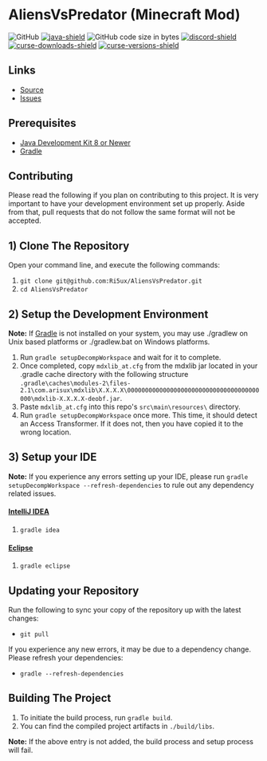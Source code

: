 [discord-shield]: https://img.shields.io/discord/269680025228410880.svg?colorB=7289DA&logo=data:image/png;base64,iVBORw0KGgoAAAANSUhEUgAAAHYAAABWAgMAAABnZYq0AAAACVBMVEUAAB38%2FPz%2F%2F%2F%2Bm8P%2F9AAAAAXRSTlMAQObYZgAAAAFiS0dEAIgFHUgAAAAJcEhZcwAACxMAAAsTAQCanBgAAAAHdElNRQfhBxwQJhxy2iqrAAABoElEQVRIx7WWzdGEIAyGgcMeKMESrMJ6rILZCiiBg4eYKr%2Fd1ZAfgXFm98sJfAyGNwno3G9sLucgYGpQ4OGVRxQTREMDZjF7ILSWjoiHo1n%2BE03Aw8p7CNY5IhkYd%2F%2F6MtO3f8BNhR1QWnarCH4tr6myl0cWgUVNcfMcXACP1hKrGMt8wcAyxide7Ymcgqale7hN6846uJCkQxw6GG7h2MH4Czz3cLqD1zHu0VOXMfZjHLoYvsdd0Q7ZvsOkafJ1P4QXxrWFd14wMc60h8JKCbyQvImzlFjyGoZTKzohwWR2UzSONHhYXBQOaKKsySsahwGGDnb%2FiYPJw22sCqzirSULYy1qtHhXGbtgrM0oagBV4XiTJok3GoLoDNH8ooTmBm7ZMsbpFzi2bgPGoXWXME6XT%2BRJ4GLddxJ4PpQy7tmfoU2HPN6cKg%2BledKHBKlF8oNSt5w5g5o8eXhu1IOlpl5kGerDxIVT%2BztzKepulD8utXqpChamkzzuo7xYGk%2FkpSYuviLXun5bzdRf0Krejzqyz7Z3p0I1v2d6HmA07dofmS48njAiuMgAAAAASUVORK5CYII%3D
[discord-invite]: https://discord.com/invite/4D6h2F5

[actions-shield]: https://github.com/bvanseg/ccake/actions/workflows/rust.yml/badge.svg
[actions-yml]: https://github.com/bvanseg/ccake/actions/workflows/rust.yml

[license]: https://img.shields.io/github/license/ri5ux/aliensvspredator
[code-size]: https://img.shields.io/github/languages/code-size/ri5ux/aliensvspredator

[java-lang]: https://www.java.com/
[java-shield]: https://img.shields.io/badge/Made%20with-Java-ED8B00.svg

[curse-download-shield]: https://cf.way2muchnoise.eu/full_221641_downloads.svg
[curse-files-link]: https://www.curseforge.com/minecraft/mc-mods/aliensvspredator/files

[curse-downloads-shield]: https://cf.way2muchnoise.eu/full_221641_downloads.svg
[curse-files-link]: https://www.curseforge.com/minecraft/mc-mods/aliensvspredator/files

[curse-versions-shield]: https://cf.way2muchnoise.eu/versions/221641.svg
[curse-link]: https://www.curseforge.com/minecraft/mc-mods/aliensvspredator

AliensVsPredator (Minecraft Mod)
=============
![GitHub][license]
[![java-shield][]][java-lang]
![GitHub code size in bytes][code-size]
[![discord-shield][]][discord-invite]
[![curse-downloads-shield]][curse-files-link]
[![curse-versions-shield]][curse-link]

## Links ##
* [Source]
* [Issues]

## Prerequisites ##
* [Java Development Kit 8 or Newer]
* [Gradle]

## Contributing ##
Please read the following if you plan on contributing to this project. It is very important to have your development 
environment set up properly. Aside from that, pull requests that do not follow the same format will not be accepted.

## 1) Clone The Repository ##
Open your command line, and execute the following commands:

1. `git clone git@github.com:Ri5ux/AliensVsPredator.git`
2. `cd AliensVsPredator`

## 2) Setup the Development Environment ##
__Note:__ If [Gradle] is not installed on your system, you may use ./gradlew on Unix based platforms or ./gradlew.bat
on Windows platforms.

1. Run `gradle setupDecompWorkspace` and wait for it to complete.
2. Once completed, copy `mdxlib_at.cfg` from the mdxlib jar located in your .gradle cache directory with the following structure `.gradle\caches\modules-2\files-2.1\com.arisux\mdxlib\X.X.X.X\0000000000000000000000000000000000000000\mdxlib-X.X.X.X-deobf.jar`.
3. Paste `mdxlib_at.cfg` into this repo's `src\main\resources\` directory.
4. Run `gradle setupDecompWorkspace` once more. This time, it should detect an Access Transformer. If it does not, then you have copied it to the wrong location.

## 3) Setup your IDE ##

__Note:__ If you experience any errors setting up your IDE, please run `gradle setupDecompWorkspace --refresh-dependencies`
to rule out any dependency related issues.

#### [IntelliJ IDEA]

1. `gradle idea`

#### [Eclipse]

1. `gradle eclipse`

## Updating your Repository ##

Run the following to sync your copy of the repository up with the latest changes:

* `git pull`

If you experience any new errors, it may be due to a dependency change. Please refresh your dependencies:
* `gradle --refresh-dependencies`

## Building The Project ##

1. To initiate the build process, run `gradle build`.
2. You can find the compiled project artifacts in `./build/libs`.

__Note:__ If the above entry is not added, the build process and setup process will fail.

[Source]: https://github.com/Ri5ux/AliensVsPredator
[Issues]: https://github.com/Ri5ux/AliensVsPredator/issues
[IntelliJ IDEA]: https://www.jetbrains.com/idea/
[Eclipse]: https://www.eclipse.org/
[Gradle]: https://www.gradle.org/
[Java Development Kit 8 or Newer]: http://www.oracle.com/technetwork/java/javase/downloads/jdk8-downloads-2133151.html
